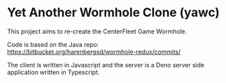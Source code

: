 # Yet Another Wormhole Clone (yawc)

This project aims to re-create the CenterFleet Game Wormhole.

Code is based on the Java repo:
https://bitbucket.org/harenbergsd/wormhole-redux/commits/

The client is written in Javascript and the server is a Deno server side
application written in Typescript.
